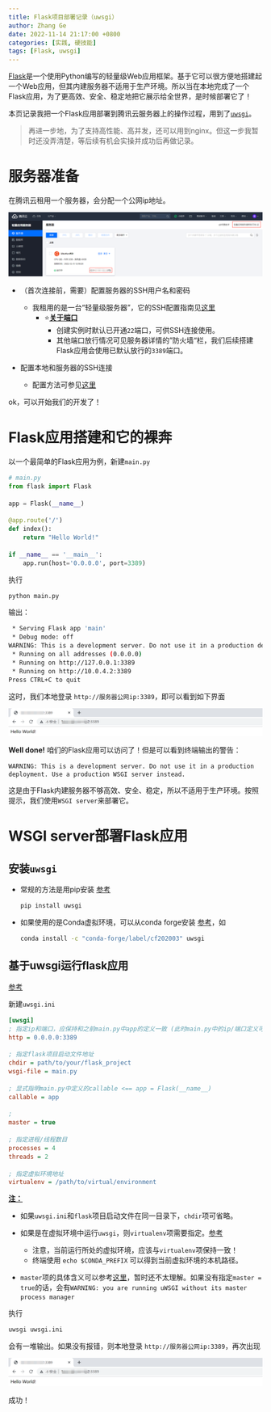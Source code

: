 ```yaml
---
title: Flask项目部署记录（uwsgi）
author: Zhang Ge
date: 2022-11-14 21:17:00 +0800
categories: [实践, 硬技能]
tags: [Flask, uwsgi]
---
```


[Flask](https://dormousehole.readthedocs.io/en/latest/quickstart.html)是一个使用Python编写的轻量级Web应用框架。基于它可以很方便地搭建起一个Web应用，但其内建服务器不适用于生产环境。所以当在本地完成了一个Flask应用，为了更高效、安全、稳定地把它展示给全世界，是时候部署它了！

本页记录我把一个Flask应用部署到腾讯云服务器上的操作过程，用到了[`uwsgi`](https://uwsgi-docs.readthedocs.io/en/latest/index.html)。

> 再进一步地，为了支持高性能、高并发，还可以用到nginx。但这一步我暂时还没弄清楚，等后续有机会实操并成功后再做记录。

# 服务器准备

在腾讯云租用一个服务器，会分配一个公网ip地址。

![](/assets/img/20221114/console.png)

- （首次连接前，需要）配置服务器的SSH用户名和密码
  - 我租用的是一台“轻量级服务器”，它的SSH配置指南见[这里](https://cloud.tencent.com/document/product/1207/44643)
    - :star:<u>**关于端口**</u>
      -  创建实例时默认已开通`22`端口，可供SSH连接使用。
      - 其他端口放行情况可见服务器详情的”防火墙“栏，我们后续搭建Flask应用会使用已默认放行的`3389`端口。

- 配置本地和服务器的SSH连接
  - 配置方法可参见[这里](https://zhangge6.github.io/posts/VS-code%E4%BD%BF%E7%94%A8/#%E9%85%8D%E7%BD%AE%E7%A7%81%E9%92%A5)


ok，可以开始我们的开发了！

# Flask应用搭建和它的裸奔

以一个最简单的Flask应用为例，新建`main.py`

```python
# main.py
from flask import Flask

app = Flask(__name__)

@app.route('/')
def index():
    return "Hello World!"

if __name__ == '__main__':
    app.run(host='0.0.0.0', port=3389)
```

执行

```bash
python main.py
```

输出：

```bash
 * Serving Flask app 'main'
 * Debug mode: off
WARNING: This is a development server. Do not use it in a production deployment. Use a production WSGI server instead.
 * Running on all addresses (0.0.0.0)
 * Running on http://127.0.0.1:3389
 * Running on http://10.0.4.2:3389
Press CTRL+C to quit
```

这时，我们本地登录 `http://服务器公网ip:3389`，即可以看到如下界面

![](/assets/img/20221114/raw_flask.png)

**Well done!** 咱们的Flask应用可以访问了！但是可以看到终端输出的警告：

```
WARNING: This is a development server. Do not use it in a production deployment. Use a production WSGI server instead.
```

这是由于Flask内建服务器不够高效、安全、稳定，所以不适用于生产环境。按照提示，我们使用`WSGI server`来部署它。

# WSGI server部署Flask应用

## 安装`uwsgi`

- 常规的方法是用pip安装 [参考](https://uwsgi-docs.readthedocs.io/en/latest/Install.html)

  ```bash
  pip install uwsgi
  ```

- 如果使用的是Conda虚拟环境，可以从conda forge安装 [参考](https://anaconda.org/conda-forge/uwsgi)，如

  ```bash
  conda install -c "conda-forge/label/cf202003" uwsgi
  ```

## 基于uwsgi运行flask应用 

[参考](https://uwsgi-docs.readthedocs.io/en/latest/WSGIquickstart.html)

新建`uwsgi.ini`

```ini
[uwsgi]
; 指定ip和端口，应保持和之前main.py中app的定义一致 (此时main.py中的ip/端口定义可以略去)
http = 0.0.0.0:3389

; 指定flask项目启动文件地址 
chdir = path/to/your/flask_project
wsgi-file = main.py

; 显式指明main.py中定义的callable <== app = Flask(__name__)
callable = app 

; 
master = true

; 指定进程/线程数目
processes = 4
threads = 2

; 指定虚拟环境地址
virtualenv = /path/to/virtual/environment
```

**<u>注：</u>**

- 如果`uwsgi.ini`和`flask`项目启动文件在同一目录下，`chdir`项可省略。
- 如果是在虚拟环境中运行`uwsgi`，则`virtualenv`项需要指定。[参考](https://flask.palletsprojects.com/en/1.1.x/deploying/uwsgi/#starting-your-app-with-uwsgi)
  - 注意，当前运行所处的虚拟环境，应该与`virtualenv`项保持一致！
  - 终端使用 `echo $CONDA_PREFIX` 可以得到当前虚拟环境的本机路径。

- `master`项的具体含义可以参考[这里](https://uwsgi-docs.readthedocs.io/en/latest/WSGIquickstart.html#adding-concurrency-and-monitoring)，暂时还不太理解。如果没有指定`master = true`的话，会有`WARNING: you are running uWSGI without its master process manager`

执行

```bash
uwsgi uwsgi.ini
```

会有一堆输出。如果没有报错，则本地登录 `http://服务器公网ip:3389`，再次出现

![](/assets/img/20221114/raw_flask.png)

成功！



